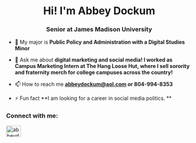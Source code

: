 <h1 align="center">Hi! I'm Abbey Dockum</h1>
<h3 align="center">Senior at James Madison University</h3>

- 🌱 My major is **Public Policy and Administration with a Digital Studies Minor**

- 💬 Ask me about **digital marketing and social media! I worked as Campus Marketing Intern at The Hang Loose Hut, where I sell sorority and fraternity merch for college campuses across the country!**

- 📫 How to reach me **abbeydockum@aol.com or 804-994-8353**

- ⚡ Fun fact **I am looking for a career in social media politics. **

<h3 align="left">Connect with me:</h3>
<p align="left">
<a href="https://linkedin.com/in/abbeydockum" target="blank"><img align="center" src="https://raw.githubusercontent.com/rahuldkjain/github-profile-readme-generator/master/src/images/icons/Social/linked-in-alt.svg" alt="abbeydockum" height="30" width="40" /></a>
</p>
